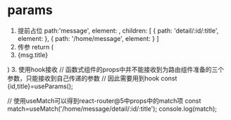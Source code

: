 # params
1. 提前占位
path:'message',
 element: <Message />,
 children: [
     { 
         path: 'detail/:id/:title',
         element: <Detail test={1}/>
     },
     { 
         path: '/home/message',
         element: <Navigate to='detail/1/Msg1' />
     }
 ]
2. 传参
return (
    <li key={msg.id}>
        <Link to={`detail/${msg.id}/${msg.title}`}>{msg.title}</Link>
    </li>
)
3. 使用hook接收
// 函数式组件的props中并不能接收到为路由组件准备的三个参数，只能接收到自己传递的参数
// 因此需要用到hook
const {id,title}=useParams();

// 使用useMatch可以得到react-router@5中props中的match项
const match=useMatch('/home/message/detail/:id/:title');
console.log(match);